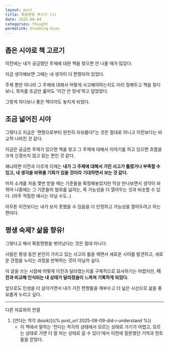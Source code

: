 ```yaml
---
layout: post
title: 확증편향 부수기 (1)
date: 2025-08-04
categories: thought
permalink: breaking-bias
---
```


## 좁은 시야로 책 고르기

이전에는 내가 궁금했던 주제에 대한 책을 찾으면 안 나올 때가 많았다.

지금 생각해보면 그때는 내 생각이 더 편향되어 있었다.

주제 뿐만 아니라 그 주제에 대해서 어떻게 사고해야하는지도 미리 정해두고 책을 찾다보니, 목차를 조금만 훑어도 '이건 안 맞네'하고 덮었었다.

그렇게 하다보니 좋은 책이어도 놓치게 되었다.

## 조금 넓어진 시야

그렇다고 지금은 '편향으로부터 완전히 자유롭다!'는 것은 절대로 아니고 이전보다는 비교적 나아진 것 같다.

지금은 궁금한 주제가 있으면 책을 찾고 그 주제에 대해서 이야기를 하고 있으면 흐름을 크게 신경쓰지 않고 읽는 편인 것 같다.

왜냐하면 이전과 다르게 이제는 **내가 그 주제에 대해서 가진 사고가 틀렸거나 부족할 수 있고, 내 생각을 바꿔줄 기회가 있을 것이라 기대하면서 보는 것 같다.**

마치 소개를 처음 몇번 받을 때는 기준들을 확정해놓았지만 막상 만나보면서 생각이 바뀌어 나중에는 그 기준들의 범위를 넓히는, 즉 가능성을 더 열어두는 것과 비슷할 수 있다. (아주 적절한 예시는 아닐 수도..)

아무튼 이전보다는 내가 보지 못했을 수 있음을 더 인정하고 가능성을 열어두려고 하는 편이다.

## 평생 숙제? 삶을 향유!

그렇다고 해서 확증편향을 벗어났다는 것은 절대 아니다.

사람은 평생 동안 본인이 가지고 있는 사고의 틀을 깨면서 새로운 시야를 발견하고, 새로운 관점을 누리는 과정을 반복하는 것이 아닐까 싶다.

이 글을 쓰는 시점에 어떻게 이전과 달라졌는지를 구체적으로 묘사하기는 어렵지만, **이전과 비교해 인식되는 내 상태가 달라졌음이 느껴져 기록하게 되었다.**

<emphasis>앞으로도 인생을 더 살아가면서 내가 가진 편향들을 깨부수고 더 넓은 시선으로 삶을 풍요롭게 누리고 싶다.</emphasis>

---
다른 자료와의 연결

1. [안다는 착각 (book)]({% post_url 2025-08-09-did-i-understand %})
   - 이 책에서 말하는 '안다는 착각의 상태에서 모르는 상태로 가기가 어렵고, 모르는 상태로 가면 더 잘 아는 상태로 갈 수 있다'에서 이전에 질문했던 기억과 힌트들을 얻었다.
